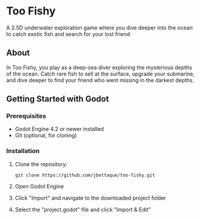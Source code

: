 # Too Fishy

A 2.5D underwater exploration game where you dive deeper into the ocean to catch exotic fish and search for your lost friend.

## About

In Too Fishy, you play as a deep-sea diver exploring the mysterious depths of the ocean. Catch rare fish to sell at the surface, upgrade your submarine, and dive deeper to find your friend who went missing in the darkest depths.

## Getting Started with Godot

### Prerequisites

- Godot Engine 4.2 or newer installed
- Git (optional, for cloning)

### Installation

1. Clone the repository:

   ```
   git clone https://github.com/jbettaque/too-fishy.git
   ```

2. Open Godot Engine
3. Click "Import" and navigate to the downloaded project folder
4. Select the "project.godot" file and click "Import & Edit"
